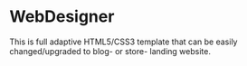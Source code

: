 # WebDesigner
This is full adaptive HTML5/CSS3 template that can be easily changed/upgraded to blog- or store- landing website.
